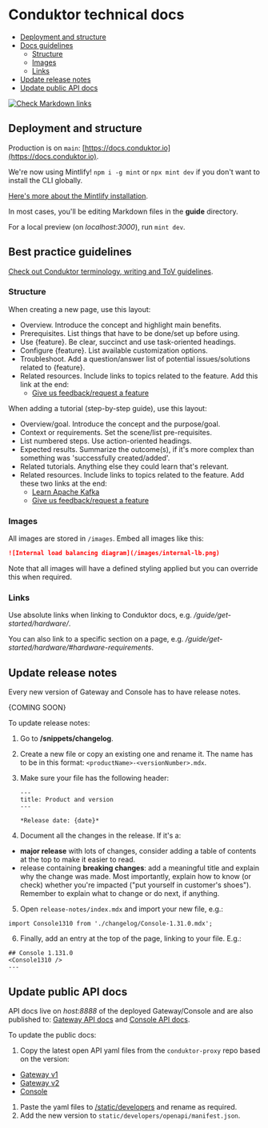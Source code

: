 # Conduktor technical docs

- [Deployment and structure](#deployment-and-structure)
- [Docs guidelines](#best-practice-guidelines)
  - [Structure](#structure)
  - [Images](#images)
  - [Links](#links)
- [Update release notes](#update-release-notes)
- [Update public API docs](#update-public-api-docs)

[![Check Markdown links](https://github.com/conduktor/conduktor-docs/actions/workflows/markdown-links-check.yaml/badge.svg)](https://github.com/conduktor/conduktor-docs/actions/workflows/markdown-links-check.yaml)

## Deployment and structure

Production is on `main`: [https://docs.conduktor.io](https://docs.conduktor.io).

We're now using Mintlify! `npm i -g mint` or `npx mint dev` if you don't want to install the CLI globally.

[Here's more about the Mintlify installation](https://mintlify.com/docs/installation).

In most cases, you'll be editing Markdown files in the **guide** directory.

For a local preview (on *localhost:3000*), run `mint dev`.

## Best practice guidelines

[Check out Conduktor terminology, writing and ToV guidelines](https://conduktor.slite.com/api/s/APsVcreNLD8oT9/Technical-content).

### Structure

When creating a new page, use this layout:

- Overview. Introduce the concept and highlight main benefits.
- Prerequisites. List things that have to be done/set up before using.
- Use {feature}. Be clear, succinct and use task-oriented headings.
- Configure {feature}. List available customization options.
- Troubleshoot. Add a question/answer list of potential issues/solutions related to {feature}.
- Related resources. Include links to topics related to the feature. Add this link at the end:
  - [Give us feedback/request a feature](https://conduktor.io/roadmap)

When adding a tutorial (step-by-step guide), use this layout:

- Overview/goal. Introduce the concept and the purpose/goal.
- Context or requirements. Set the scene/list pre-requisites.
- List numbered steps. Use action-oriented headings.
- Expected results. Summarize the outcome(s), if it's more complex than something was 'successfully created/added'.
- Related tutorials. Anything else they could learn that's relevant.
- Related resources. Include links to topics related to the feature. Add these two links at the end:
  - [Learn Apache Kafka](https://learn.conduktor.io/kafka/)
  - [Give us feedback/request a feature](https://conduktor.io/roadmap)

### Images

All images are stored in `/images`. Embed all images like this:

```md
![Internal load balancing diagram](/images/internal-lb.png)
```

Note that all images will have a defined styling applied but you can override this when required.

### Links

Use absolute links when linking to Conduktor docs, e.g. */guide/get-started/hardware/*.

You can also link to a specific section on a page, e.g. */guide/get-started/hardware/#hardware-requirements*.

## Update release notes

Every new version of Gateway and Console has to have release notes.

{COMING SOON}

To update release notes:

1. Go to **/snippets/changelog**.
2. Create a new file or copy an existing one and rename it. The name has to be in this format: `<productName>-<versionNumber>.mdx`.
3. Make sure your file has the following header:

    ```mdx
    ---
    title: Product and version
    ---

    *Release date: {date}*
    ```

4. Document all the changes in the release. If it's a:

- **major release** with lots of changes, consider adding a table of contents at the top to make it easier to read.
- release containing **breaking changes**: add a meaningful title and explain why the change was made. Most importantly, explain how to know (or check) whether you're impacted ("put yourself in customer's shoes"). Remember to explain what to change or do next, if anything.

5. Open `release-notes/index.mdx` and import your new file, e.g.:

```
import Console1310 from './changelog/Console-1.31.0.mdx';
```

6. Finally, add an entry at the top of the page, linking to your file. E.g.:

```
## Console 1.131.0
<Console1310 />
---
```

## Update public API docs

API docs live on *host:8888* of the deployed Gateway/Console and are also published to: [Gateway API docs](https://developers.conduktor.io/?product=gateway) and [Console API docs](https://developers.conduktor.io/?product=console).

To update the public docs:

1. Copy the latest open API yaml files from the `conduktor-proxy` repo based on the version:

- [Gateway v1](https://github.com/conduktor/conduktor-proxy/blob/main/proxy/src/main/resources/gateway-API.yaml)
- [Gateway v2](https://github.com/conduktor/conduktor-proxy/blob/main/api-definition/src/main/resources/openapi.yaml)
- [Console](https://github.com/conduktor/console-plus/blob/main/modules/consoleplus/app/src/main/resources/public-api-doc.yaml)

1. Paste the yaml files to [/static/developers](./static/developers/openapi/gateway) and rename as required.
1. Add the new version to `static/developers/openapi/manifest.json`.
